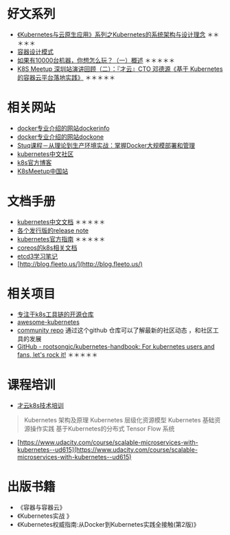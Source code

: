 # 好文系列
- [《Kubernetes与云原生应用》系列之Kubernetes的系统架构与设计理念](http://www.infoq.com/cn/articles/kubernetes-and-cloud-native-applications-part01?utm_source=tuicool&utm_medium=referral)  ＊＊＊＊＊
- [容器设计模式](https://www.usenix.org/system/files/conference/hotcloud16/hotcloud16_burns.pdf)
- [如果有10000台机器，你想怎么玩？（一）概述](http://qinghua.github.io/kubernetes-in-mesos-1/) ＊＊＊＊＊
- [K8S Meetup 深圳站演讲回顾（二）：『才云』CTO 邓德源《基于 Kubernetes 的容器云平台落地实践》](https://caicloud.io/article_detail/581857d40f5c4ac8c7000001) ＊＊＊＊＊

# 相关网站
- [docker专业介绍的网站dockerinfo](http://www.dockerinfo.net/)
- [docker专业介绍的网站dockone](http://www.dockone.io/)
- [Stuq课程－从理论到生产环境实战：掌握Docker大规模部署和管理](http://www.stuq.org/course/detail/1049)
- [kubernetes中文社区](http://www.kubernetes.org.cn/)
- [k8s官方博客](http://blog.kubernetes.io/)
- [K8sMeetup中国站](http://www.kubespace.com/)

#  文档手册
- [kubernetes中文文档](https://www.gitbook.com/book/linfan1/kubernetes-chinese-docs/details) ＊＊＊＊＊
- [各个发行版的release note](https://github.com/kubernetes/kubernetes/blob/master/CHANGELOG.md/)
- [kubernetes官方指南](http://kubernetes.io/docs/) ＊＊＊＊＊
- [coreos的k8s相关文档](https://coreos.com/kubernetes/docs/1.3.6/index.html)
- [etcd3学习笔记](https://www.gitbook.com/book/skyao/leaning-etcd3)
- [http://blog.fleeto.us/](http://blog.fleeto.us/) 

# 相关项目
- [专注于k8s工具链的开源仓库](https://github.com/k8sp)
- [awesome-kubernetes](http://ramitsurana.github.io/awesome-kubernetes/)
- [community repo](https://github.com/kubernetes/community) 通过这个github 仓库可以了解最新的社区动态 ，和社区工具的发展
- [GitHub - rootsongjc/kubernetes-handbook: For kubernetes users and fans, let's rock it!](https://github.com/rootsongjc/kubernetes-handbook) ＊＊＊＊＊

# 课程培训
- [才云k8s技术培训](http://www.itdks.com/dakashuo/playback/409)
> Kubernetes 架构及原理
> Kubernetes 层级化资源模型
> Kubernetes 基础资源操作实践
> 基于Kubernetes的分布式 Tensor Flow 系统

- [https://www.udacity.com/course/scalable-microservices-with-kubernetes--ud615](https://www.udacity.com/course/scalable-microservices-with-kubernetes--ud615)

# 出版书籍
- 《容器与容器云》
- 《Kubernetes实战 》
- 《Kubernetes权威指南:​从Docker到Kuberne​tes实践全接触(第2版)》
